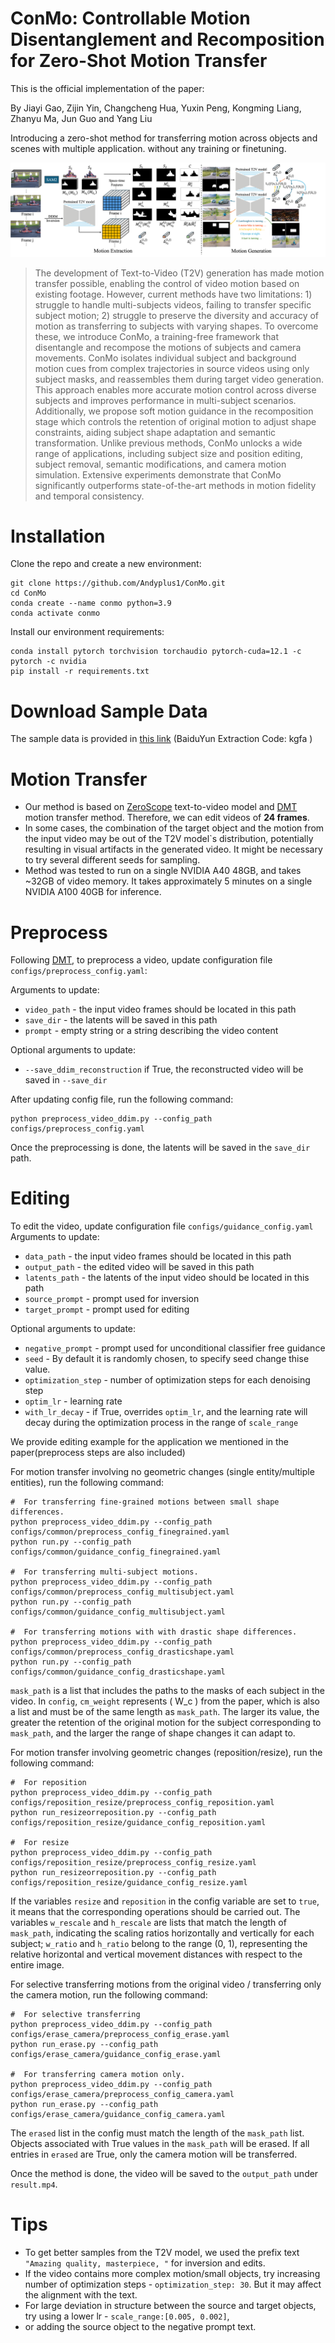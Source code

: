 # ConMo: Controllable Motion Disentanglement and Recomposition for Zero-Shot Motion Transfer
<!-- <a href="https://diffusion-motion-transfer.github.io/"><img src="https://img.shields.io/static/v1?label=Project&message=Website&color=blue"></a>
<a href="https://arxiv.org/abs/"><img src="https://img.shields.io/badge/arXiv-2311.17009-b31b1b.svg"></a> -->

This is the official implementation of the paper:

By Jiayi Gao, Zijin Yin, Changcheng Hua, Yuxin Peng, Kongming Liang, Zhanyu Ma, Jun Guo and Yang Liu

<!-- [**Space-Time Diffusion Features for Zero-Shot Text-Driven Motion Transfer**](https://diffusion-motion-transfer.github.io/)
<br/>

[Danah Yatim*](https://www.linkedin.com/in/danah-yatim-4b15231b5/),
[Rafail Fridman*](https://www.linkedin.com/in/rafail-fridman/),
[Omer Bar-Tal](https://omerbt.github.io/),
[Yoni Kasten](https://ykasten.github.io/),
[Tali Dekel](https://www.weizmann.ac.il/math/dekel/)
<br/>
(*equal contribution)

https://github.com/diffusion-motion-transfer/diffusion-motion-transfer/assets/22198039/4fe912d4-0975-4580-af7f-19fd73b0cbfe -->



Introducing a zero-shot method for transferring motion across objects and scenes with multiple application. without any training or finetuning.

![method](pipeline.png)

>The development of Text-to-Video (T2V) generation has made motion transfer possible, enabling the control of video motion based on existing footage. However, current methods have two limitations: 1) struggle to handle multi-subjects videos, failing to transfer specific subject motion; 2) struggle to preserve the diversity and accuracy of motion as transferring to subjects with varying shapes.
To overcome these, we introduce ConMo, a training-free framework that disentangle and recompose the motions of subjects and camera movements. ConMo isolates individual subject and background motion cues from complex trajectories in source videos using only subject masks, and reassembles them during target video generation. This approach enables more accurate motion control across diverse subjects and improves performance in multi-subject scenarios. Additionally, we propose soft motion guidance in the recomposition stage which controls the retention of original motion to adjust shape constraints, aiding subject shape adaptation and semantic transformation. Unlike previous methods, ConMo unlocks a wide range of applications, including subject size and position editing, subject removal, semantic modifications, and camera motion simulation. Extensive experiments demonstrate that ConMo significantly outperforms state-of-the-art methods in motion fidelity and temporal consistency.

<!-- For more, visit the [project webpage](https://diffusion-motion-transfer.github.io/). -->

# Installation
Clone the repo and create a new environment:
```
git clone https://github.com/Andyplus1/ConMo.git
cd ConMo
conda create --name conmo python=3.9
conda activate conmo
```
Install our environment requirements:
```
conda install pytorch torchvision torchaudio pytorch-cuda=12.1 -c pytorch -c nvidia
pip install -r requirements.txt
```

# Download Sample Data
The sample data is provided in [this link](https://pan.baidu.com/s/1Al8fnBoQTGzooL9eRC6_1w) (BaiduYun Extraction Code: kgfa )

# Motion Transfer
<!-- * Our method is designed for transferring motion across objects and scenes -->
* Our method is based on [ZeroScope](https://huggingface.co/cerspense/zeroscope_v2_576w) text-to-video model and [DMT](https://github.com/diffusion-motion-transfer/diffusion-motion-transfer) motion transfer method. Therefore, we can edit videos of **24 frames**.
* In some cases, the combination of the target object and the motion from the input video may be out of the T2V model`s distribution, potentially resulting in visual artifacts in the generated video. It might be necessary to try several different seeds for sampling.
* Method was tested to run on a single NVIDIA A40 48GB, and takes ~32GB of video memory.
 It takes approximately 5 minutes on a single NVIDIA A100 40GB for inference.

# Preprocess
Following [DMT](https://github.com/diffusion-motion-transfer/), to preprocess a video, update configuration file `configs/preprocess_config.yaml`:

Arguments to update:
* ```video_path``` - the input video frames should be located in this path
* ```save_dir``` - the latents will be saved in this path
* ```prompt``` - empty string or a string describing the video content

Optional arguments to update:
* ```--save_ddim_reconstruction``` if True, the reconstructed video will be saved in ```--save_dir```

After updating config file, run the following command:
```
python preprocess_video_ddim.py --config_path configs/preprocess_config.yaml
```
Once the preprocessing is done, the latents will be saved in the ```save_dir``` path. 

# Editing
To edit the video, update configuration file `configs/guidance_config.yaml`
Arguments to update:
* ```data_path``` - the input video frames should be located in this path
* ```output_path``` - the edited video will be saved in this path
* ```latents_path``` - the latents of the input video should be located in this path
* ```source_prompt``` - prompt used for inversion
* ```target_prompt``` - prompt used for editing
    
Optional arguments to update:
* ```negative_prompt``` - prompt used for unconditional classifier free guidance
*  ```seed``` - By default it is randomly chosen, to specify seed change thise value.
*  ```optimization_step``` - number of optimization steps for each denoising step
* ```optim_lr``` - learning rate
* ```with_lr_decay```  - if True, overrides `optim_lr`, and the learning rate will decay during the optimization process in the range of `scale_range`

<!-- After updating the config file, run the following command:
```
python run.py --config_path configs/guidance_config.yaml
``` -->
We provide editing example for the application we mentioned in the paper(preprocess steps are also included)

For motion transfer involving no geometric changes (single entity/multiple entities), run the following command:
```
#  For transferring fine-grained motions between small shape differences.
python preprocess_video_ddim.py --config_path  configs/common/preprocess_config_finegrained.yaml
python run.py --config_path configs/common/guidance_config_finegrained.yaml 

#  For transferring multi-subject motions.
python preprocess_video_ddim.py --config_path  configs/common/preprocess_config_multisubject.yaml
python run.py --config_path configs/common/guidance_config_multisubject.yaml

#  For transferring motions with with drastic shape differences.
python preprocess_video_ddim.py --config_path  configs/common/preprocess_config_drasticshape.yaml
python run.py --config_path configs/common/guidance_config_drasticshape.yaml
```

`mask_path` is a list that includes the paths to the masks of each subject in the video. In `config`, `cm_weight` represents \( W_c \) from the paper, which is also a list and must be of the same length as `mask_path`. The larger its value, the greater the retention of the original motion for the subject corresponding to `mask_path`, and the larger the range of shape changes it can adapt to.


For motion transfer involving geometric changes (reposition/resize), run the following command:
```
#  For reposition
python preprocess_video_ddim.py --config_path configs/reposition_resize/preprocess_config_reposition.yaml
python run_resizeorreposition.py --config_path configs/reposition_resize/guidance_config_reposition.yaml

#  For resize
python preprocess_video_ddim.py --config_path configs/reposition_resize/preprocess_config_resize.yaml
python run_resizeorreposition.py --config_path configs/reposition_resize/guidance_config_resize.yaml
```

If the variables `resize` and `reposition` in the config variable are set to `true`, it means that the corresponding operations should be carried out. The variables `w_rescale` and `h_rescale` are lists that match the length of `mask_path`, indicating the scaling ratios horizontally and vertically for each subject; `w_ratio` and `h_ratio` belong to the range (0, 1), representing the relative horizontal and vertical movement distances with respect to the entire image.

For selective transferring motions from the original video / transferring only the camera motion, run the following command:
```
#  For selective transferring 
python preprocess_video_ddim.py --config_path configs/erase_camera/preprocess_config_erase.yaml
python run_erase.py --config_path configs/erase_camera/guidance_config_erase.yaml

#  For transferring camera motion only.
python preprocess_video_ddim.py --config_path configs/erase_camera/preprocess_config_camera.yaml
python run_erase.py --config_path configs/erase_camera/guidance_config_camera.yaml
```

The `erased` list in the config must match the length of the `mask_path` list. Objects associated with True values in the `mask_path` will be erased. If all entries in `erased` are True, only the camera motion will be transferred.

Once the method is done, the video will be saved to the ```output_path``` under `result.mp4`.


# Tips
* To get better samples from the T2V model, we used the prefix text ```"Amazing quality, masterpiece, "``` for inversion and edits.
* If the video contains more complex motion/small objects, try increasing number of optimization steps - ```optimization_step: 30```. But it may affect the alignment with the text.
* For large deviation in structure between the source and target objects, try using a lower lr - ```scale_range:[0.005, 0.002]```,
*  or adding the source object to the negative prompt text.

<!-- # Measuring motion fidelity
We also provide the code for calculating the motion fidelity metric introduced in the paper (Section 5.1).
To calculate the motion fidelity metric, first follow the instructions [here](https://github.com/facebookresearch/co-tracker) to install Co-Tracker and download their checkpoint.
Then, run the following command:
```
python motion_fidelity_score.py --config_path configs/motion_fidelity_config.yaml
``` -->



<!-- # Citation
```
@article{yatim2023spacetime,
        title = {Space-Time Diffusion Features for Zero-Shot Text-Driven Motion Transfer},
        author = {Yatim, Danah and Fridman, Rafail and Bar-Tal, Omer and Kasten, Yoni and Dekel, Tali},
        journal={arXiv preprint arxiv:2311.17009},
        year={2023}
        }
``` -->
